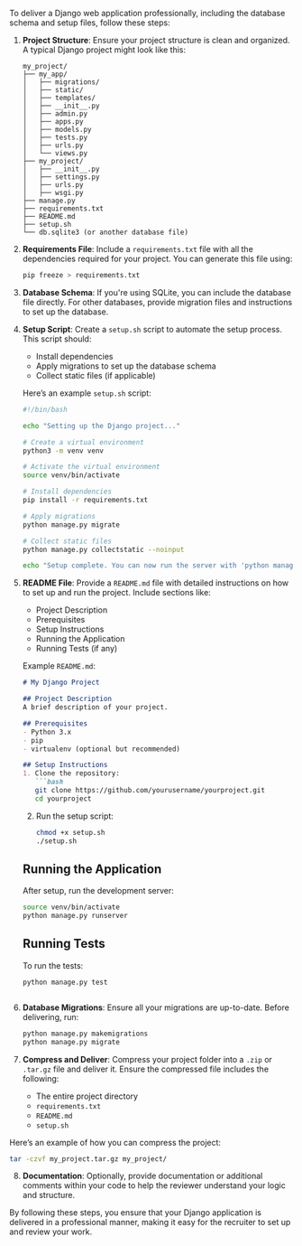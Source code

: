 To deliver a Django web application professionally, including the database schema and setup files, follow these steps:

1. **Project Structure**:
   Ensure your project structure is clean and organized. A typical Django project might look like this:
   ```
   my_project/
   ├── my_app/
   │   ├── migrations/
   │   ├── static/
   │   ├── templates/
   │   ├── __init__.py
   │   ├── admin.py
   │   ├── apps.py
   │   ├── models.py
   │   ├── tests.py
   │   ├── urls.py
   │   └── views.py
   ├── my_project/
   │   ├── __init__.py
   │   ├── settings.py
   │   ├── urls.py
   │   ├── wsgi.py
   ├── manage.py
   ├── requirements.txt
   ├── README.md
   ├── setup.sh
   └── db.sqlite3 (or another database file)
   ```

2. **Requirements File**:
   Include a `requirements.txt` file with all the dependencies required for your project. You can generate this file using:
   ```bash
   pip freeze > requirements.txt
   ```

3. **Database Schema**:
   If you're using SQLite, you can include the database file directly. For other databases, provide migration files and instructions to set up the database.

4. **Setup Script**:
   Create a `setup.sh` script to automate the setup process. This script should:
   - Install dependencies
   - Apply migrations to set up the database schema
   - Collect static files (if applicable)

   Here’s an example `setup.sh` script:
   ```bash
   #!/bin/bash

   echo "Setting up the Django project..."

   # Create a virtual environment
   python3 -m venv venv

   # Activate the virtual environment
   source venv/bin/activate

   # Install dependencies
   pip install -r requirements.txt

   # Apply migrations
   python manage.py migrate

   # Collect static files
   python manage.py collectstatic --noinput

   echo "Setup complete. You can now run the server with 'python manage.py runserver'."
   ```

5. **README File**:
   Provide a `README.md` file with detailed instructions on how to set up and run the project. Include sections like:
   - Project Description
   - Prerequisites
   - Setup Instructions
   - Running the Application
   - Running Tests (if any)
   
   Example `README.md`:
   ```markdown
   # My Django Project

   ## Project Description
   A brief description of your project.

   ## Prerequisites
   - Python 3.x
   - pip
   - virtualenv (optional but recommended)

   ## Setup Instructions
   1. Clone the repository:
      ```bash
      git clone https://github.com/yourusername/yourproject.git
      cd yourproject
      ```

   2. Run the setup script:
      ```bash
      chmod +x setup.sh
      ./setup.sh
      ```

   ## Running the Application
   After setup, run the development server:
   ```bash
   source venv/bin/activate
   python manage.py runserver
   ```

   ## Running Tests
   To run the tests:
   ```bash
   python manage.py test
   ```

   ```

6. **Database Migrations**:
   Ensure all your migrations are up-to-date. Before delivering, run:
   ```bash
   python manage.py makemigrations
   python manage.py migrate
   ```

7. **Compress and Deliver**:
   Compress your project folder into a `.zip` or `.tar.gz` file and deliver it. Ensure the compressed file includes the following:
   - The entire project directory
   - `requirements.txt`
   - `README.md`
   - `setup.sh`

Here’s an example of how you can compress the project:
```bash
tar -czvf my_project.tar.gz my_project/
```

8. **Documentation**:
   Optionally, provide documentation or additional comments within your code to help the reviewer understand your logic and structure.

By following these steps, you ensure that your Django application is delivered in a professional manner, making it easy for the recruiter to set up and review your work.